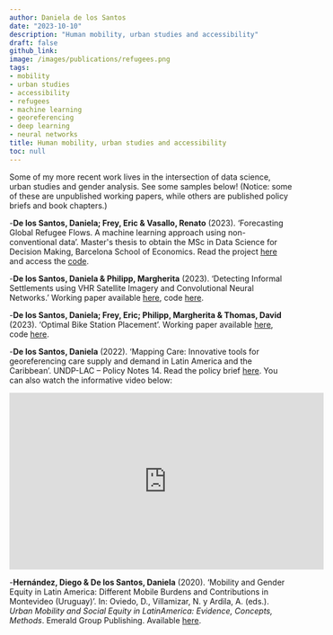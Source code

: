 ```yaml
---
author: Daniela de los Santos
date: "2023-10-10"
description: "Human mobility, urban studies and accessibility"
draft: false
github_link: 
image: /images/publications/refugees.png
tags:
- mobility
- urban studies
- accessibility
- refugees
- machine learning
- georeferencing
- deep learning
- neural networks
title: Human mobility, urban studies and accessibility
toc: null
---
```


Some of my more recent work lives in the intersection of data science, urban studies and gender analysis. See some samples below! (Notice: some of these are unpublished working papers, while others are published policy briefs and book chapters.)

-**De los Santos, Daniela; Frey, Eric & Vasallo, Renato** (2023). ‘Forecasting Global Refugee Flows. A machine learning approach using non-conventional data’. Master's thesis to obtain the MSc in Data Science for Decision Making, Barcelona School of Economics. Read the project [here](https://github.com/danidlsa/refugees/blob/main/document/Master_Thesis.pdf) and access the [code](https://github.com/danidlsa/refugees).

-**De los Santos, Daniela & Philipp, Margherita** (2023). ‘Detecting Informal Settlements using VHR Satellite Imagery and Convolutional Neural Networks.’ Working paper available [here](https://drive.google.com/file/d/1qtXUqI5BElXC-HJI-x4Ur-m3puKcLk7v/view?usp=sharing), code [here](https://github.com/danidlsa/informal_settlements).

-**De los Santos, Daniela; Frey, Eric; Philipp, Margherita & Thomas, David** (2023). ‘Optimal Bike Station Placement’. Working paper available [here](https://drive.google.com/file/d/1qtkXxkFI0FyhUHE_oyORtUFXjI8ndnWN/view?usp=sharing), code [here](https://github.com/4Freye/bike-stations).

-**De los Santos, Daniela** (2022). ‘Mapping Care: Innovative tools for georeferencing care supply and demand in Latin America and the Caribbean’. UNDP-LAC – Policy Notes 14. Read the policy brief [here](https://www.undp.org/latin-america/publications/mapping-care-innovative-tools-georeferencing-care-supply-and-demand-latin-america-and-caribbean). You can also watch the informative video below:
<iframe width="560" height="315" src="https://www.youtube.com/embed/hvQtx95w8Ns?si=u_yEZz5_a2xjNuNC" title="YouTube video player" frameborder="0" allow="accelerometer; autoplay; clipboard-write; encrypted-media; gyroscope; picture-in-picture; web-share" allowfullscreen></iframe>

-**Hernández, Diego & De los Santos, Daniela** (2020). ‘Mobility and Gender Equity in Latin America: Different Mobile Burdens and Contributions in Montevideo (Uruguay)’. In: Oviedo, D., Villamizar, N. y Ardila, A. (eds.). *Urban Mobility and Social Equity in LatinAmerica: Evidence, Concepts, Methods*. Emerald Group Publishing. Available [here](https://www.emerald.com/insight/content/doi/10.1108/S2044-994120200000012006/full/html).




